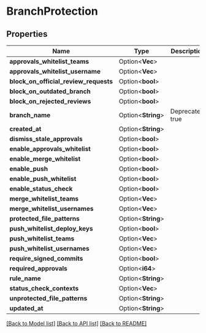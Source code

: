 # BranchProtection

## Properties

Name | Type | Description | Notes
------------ | ------------- | ------------- | -------------
**approvals_whitelist_teams** | Option<**Vec<String>**> |  | [optional]
**approvals_whitelist_username** | Option<**Vec<String>**> |  | [optional]
**block_on_official_review_requests** | Option<**bool**> |  | [optional]
**block_on_outdated_branch** | Option<**bool**> |  | [optional]
**block_on_rejected_reviews** | Option<**bool**> |  | [optional]
**branch_name** | Option<**String**> | Deprecated: true | [optional]
**created_at** | Option<**String**> |  | [optional]
**dismiss_stale_approvals** | Option<**bool**> |  | [optional]
**enable_approvals_whitelist** | Option<**bool**> |  | [optional]
**enable_merge_whitelist** | Option<**bool**> |  | [optional]
**enable_push** | Option<**bool**> |  | [optional]
**enable_push_whitelist** | Option<**bool**> |  | [optional]
**enable_status_check** | Option<**bool**> |  | [optional]
**merge_whitelist_teams** | Option<**Vec<String>**> |  | [optional]
**merge_whitelist_usernames** | Option<**Vec<String>**> |  | [optional]
**protected_file_patterns** | Option<**String**> |  | [optional]
**push_whitelist_deploy_keys** | Option<**bool**> |  | [optional]
**push_whitelist_teams** | Option<**Vec<String>**> |  | [optional]
**push_whitelist_usernames** | Option<**Vec<String>**> |  | [optional]
**require_signed_commits** | Option<**bool**> |  | [optional]
**required_approvals** | Option<**i64**> |  | [optional]
**rule_name** | Option<**String**> |  | [optional]
**status_check_contexts** | Option<**Vec<String>**> |  | [optional]
**unprotected_file_patterns** | Option<**String**> |  | [optional]
**updated_at** | Option<**String**> |  | [optional]

[[Back to Model list]](../README.md#documentation-for-models) [[Back to API list]](../README.md#documentation-for-api-endpoints) [[Back to README]](../README.md)


